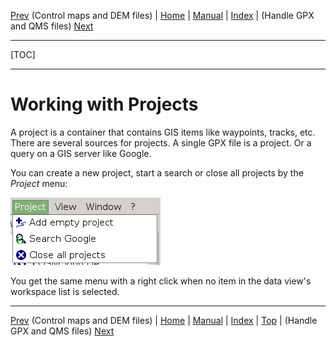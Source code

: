 [Prev](DocControlMapDem) (Control maps and DEM files) | [Home](Home) | [Manual](DocMain) | [Index](AxAdvIndex) | (Handle GPX and QMS files) [Next](DocHandleGpxFiles)
- - -
[TOC]
- - -

# Working with Projects

A project is a container that contains GIS items like waypoints, tracks, etc. There are several sources for projects. A single GPX file is a project. Or a query on a GIS server like Google. 

You can create a new project, start a search or close all projects by the _Project_ menu:

![Alt text](images/DocWorkingWithProjects/maproom1.png)

You get the same menu with a right click when no item in the data view's workspace list is selected.

- - -
[Prev](DocControlMapDem) (Control maps and DEM files) | [Home](Home) | [Manual](DocMain) | [Index](AxAdvIndex) | [Top](#) | (Handle GPX and QMS files) [Next](DocHandleGpxFiles)
